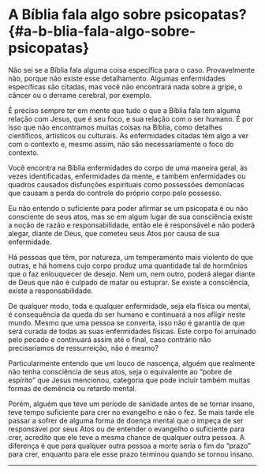 # A Bíblia fala algo sobre psicopatas? {#a-b-blia-fala-algo-sobre-psicopatas}

Não sei se a Bíblia fala alguma coisa específica para o caso. Provavelmente não, porque não existe esse detalhamento. Algumas enfermidades específicas são citadas, mas você não encontrará nada sobre a gripe, o câncer ou o derrame cerebral, por exemplo.

É preciso sempre ter em mente que tudo o que a Bíblia fala tem alguma relação com Jesus, que é seu foco, e sua relação com o ser humano. É por isso que não encontramos muitas coisas na Bíblia, como detalhes científicos, artísticos ou culturais. As enfermidades citadas têm algo a ver com o contexto e, mesmo assim, não são necessariamente o foco do contexto.

Você encontra na Bíblia enfermidades do corpo de uma maneira geral, às vezes identificadas, enfermidades da mente, e também enfermidades ou quadros causados disfunções espirituais como possessões demoníacas que causam a perda do controle do próprio corpo pelo possesso.

Eu não entendo o suficiente para poder afirmar se um psicopata é ou não consciente de seus atos, mas se em algum lugar de sua consciência existe a noção de razão e responsabilidade, então ele é responsável e não poderá alegar, diante de Deus, que cometeu seus Atos por causa de sua enfermidade.

Há pessoas que têm, por natureza, um temperamento mais violento do que outras, e há homens cujo corpo produz uma quantidade tal de hormônios que o faz enlouquecer de desejo. Nem um, nem outro, poderá alegar diante de Deus que não é culpado de matar ou estuprar. Se existe a consciência, existe a responsabilidade.

De qualquer modo, toda e qualquer enfermidade, seja ela física ou mental, é consequência da queda do ser humano e continuará a nos afligir neste mundo. Mesmo que uma pessoa se converta, isso não é garantia de que será curada de todas as suas enfermidades físicas. Este corpo foi arruinado pelo pecado e continuará assim até o final, caso contrário não precisaríamos de ressurreição, não é mesmo?

Particularmente entendo que um louco de nascença, alguém que realmente não tenha consciência de seus atos, seja o equivalente ao “pobre de espírito” que Jesus mencionou, categoria que pode incluir também muitas formas de demência ou retardo mental.

Porém, alguém que teve um período de sanidade antes de se tornar insano, teve tempo suficiente para crer no evangelho e não o fez. Se mais tarde ele passar a sofrer de alguma forma de doença mental que o impeça de ser responsável por seus Atos ou de entender o evangelho o suficiente para crer, acredito que ele teve a mesma chance de qualquer outra pessoa. A diferença é que para qualquer outra pessoa a morte seria o fim do “prazo” para crer, enquanto para ele esse prazo terminou quando se tornou insano.

*****
